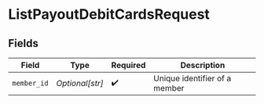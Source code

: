 # ListPayoutDebitCardsRequest


## Fields

| Field                         | Type                          | Required                      | Description                   |
| ----------------------------- | ----------------------------- | ----------------------------- | ----------------------------- |
| `member_id`                   | *Optional[str]*               | :heavy_check_mark:            | Unique identifier of a member |
